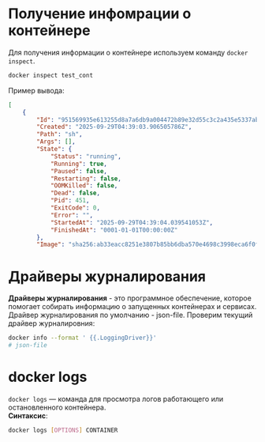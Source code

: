 # Получение инфомрации о контейнере

Для получения информации о контейнере используем команду `docker inspect`.  
```bash
docker inspect test_cont
```
Пример вывода:  
```json
[
    {
        "Id": "951569935e613255d8a7a6db9a004472b89e32d55c3c2a435e5337abf4bb5249",
        "Created": "2025-09-29T04:39:03.906505786Z",
        "Path": "sh",
        "Args": [],
        "State": {
            "Status": "running",
            "Running": true,
            "Paused": false,
            "Restarting": false,
            "OOMKilled": false,
            "Dead": false,
            "Pid": 451,
            "ExitCode": 0,
            "Error": "",
            "StartedAt": "2025-09-29T04:39:04.039541053Z",
            "FinishedAt": "0001-01-01T00:00:00Z"
        },
        "Image": "sha256:ab33eacc8251e3807b85bb6dba570e4698c3998eca6f0fc2ccb60575a563ea74",
```

# Драйверы журналирования

**Драйверы журналирования** - это программное обеспечение, которое помогает собирать информацию о запущенных контейнерах и сервисах. Драйвер журналирования по умолчанию - json-file. 
Проверим текущий драйвер журналировния:  
```bash
docker info --format ' {{.LoggingDriver}}'
# json-file 
```

# docker logs
`docker logs` — команда для просмотра логов работающего или остановленного контейнера.  
**Синтаксис**:  
```bash
docker logs [OPTIONS] CONTAINER
```